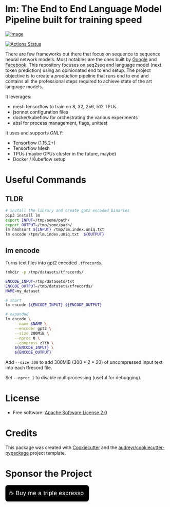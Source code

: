 # lm: The End to End Language Model Pipeline built for training speed

[![image](https://img.shields.io/pypi/v/lm.svg)](https://pypi.python.org/pypi/lm)

[![Actions Status](https://github.com/NeuroArchitect/lm/workflows/build/badge.svg)](https://github.com/NeuroArchitect/lm/actions)


There are few frameworks out there that focus on sequence to sequence neural network models.
Most notables are the ones built by [Google](github.com/tensorflow/seq2seq) and [Facebook](github.com/pytorch/fairseq).
This repository focuses on seq2seq and language model (next token prediction) using an opinionated end to end setup.
The project objective is to create a *production* pipeline that runs end to end and contains all the professional steps required to achieve state of the art language models.

It leverages:
- mesh tensorflow to train on 8, 32, 256, 512 TPUs
- jsonnet configuration files
- docker/kubeflow for orchestrating the various experiments
- absl for process management, flags, unittest

It uses and supports *ONLY*: 
- Tensorflow (1.15.2+)
- Tensorflow Mesh 
- TPUs (maybe GPUs cluster in the future, maybe)
- Docker / Kubeflow setup

# Useful Commands

## TLDR

```bash
# install the library and create gpt2 encoded binaries
pip3 install lm
export INPUT=/tmp/some/path/
export OUTPUT=/tmp/some/path/
lm hashsort ${INPUT} /tmp/lm.index.uniq.txt
lm encode /tpm/lm.index.uniq.txt  ${OUTPUT}
```

## lm encode

Turns text files into gpt2 encoded `.tfrecords`.

```bash
!mkdir -p /tmp/datasets/tfrecords/

ENCODE_INPUT=/tmp/datasets/txt
ENCODE_OUTPUT=/tmp/datasets/tfrecords/
NAME=my_dataset

# short
lm encode ${ENCODE_INPUT} ${ENCODE_OUTPUT} 

# expanded 
lm encode \
    --name $NAME \
    --encoder gpt2 \
    --size 200MiB \
    --nproc 0 \
    --compress zlib \
    ${ENCODE_INPUT} \
    ${ENCODE_OUTPUT} 
```

Add 
`--size 300` to add 300MiB (300 * 2 * 20) of uncompressed input text into each tfrecord file. 

Set `--nproc 1` to disable multiprocessing (useful for debugging).

# License
-   Free software: [Apache Software License 2.0](LICENSE)

# Credits
This package was created with
[Cookiecutter](https://github.com/audreyr/cookiecutter) and the
[audreyr/cookiecutter-pypackage](https://github.com/audreyr/cookiecutter-pypackage)
project template.


# Sponsor the Project

<style>.bmc-button img{height: 34px !important;width: 35px !important;margin-bottom: 1px !important;box-shadow: none !important;border: none !important;vertical-align: middle !important;}.bmc-button{padding: 7px 15px 7px 10px !important;line-height: 35px !important;height:51px !important;text-decoration: none !important;display:inline-flex !important;color:#ffffff !important;background-color:#000000 !important;border-radius: 8px !important;border: 1px solid transparent !important;font-size: 18px !important;letter-spacing:0.6px !important;box-shadow: 0px 1px 2px rgba(190, 190, 190, 0.5) !important;-webkit-box-shadow: 0px 1px 2px 2px rgba(190, 190, 190, 0.5) !important;margin: 0 auto !important;font-family:'Arial', cursive !important;-webkit-box-sizing: border-box !important;box-sizing: border-box !important;}.bmc-button:hover, .bmc-button:active, .bmc-button:focus {-webkit-box-shadow: 0px 1px 2px 2px rgba(190, 190, 190, 0.5) !important;text-decoration: none !important;box-shadow: 0px 1px 2px 2px rgba(190, 190, 190, 0.5) !important;opacity: 0.85 !important;color:#ffffff !important;}</style><link href="https://fonts.googleapis.com/css?family=Arial" rel="stylesheet"><a class="bmc-button" target="_blank" href="https://www.buymeacoffee.com/fabrizio">☕<span style="margin-left:5px;font-size:18px !important;">Buy me a triple espresso</span></a>
<br/>

